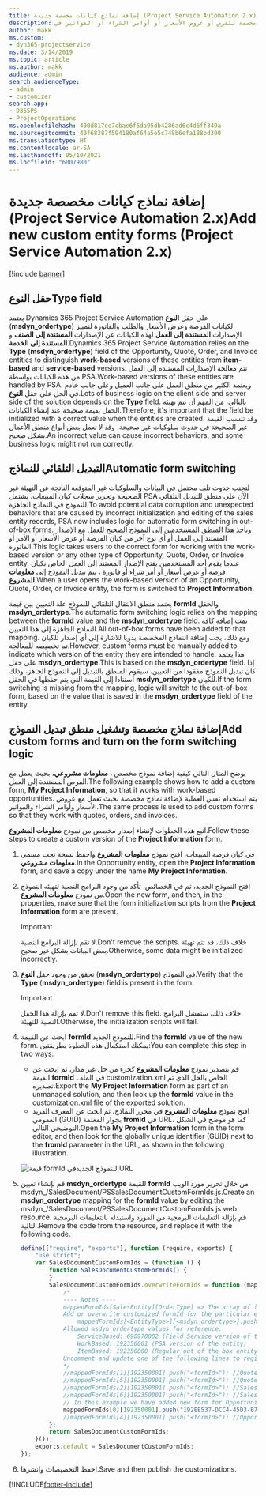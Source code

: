 ```yaml
---
title: إضافة نماذج كيانات مخصصة جديدة (Project Service Automation 2.x)
description: يقدم هذا الموضوع معلومات حول كيفية إضافة نماذج كيانات مخصصة للفرص أو عروض الأسعار أو أوامر الشراء أو الفواتير في Dynamics 365 Project Service Automation 2.x.
author: makk
ms.custom:
- dyn365-projectservice
ms.date: 3/14/2019
ms.topic: article
ms.author: makk
audience: admin
search.audienceType:
- admin
- customizer
search.app:
- D365PS
- ProjectOperations
ms.openlocfilehash: 400d817ee7cbae6f6da95db4286ad6c4d6ff349a
ms.sourcegitcommit: 40f68387f594180af64a5e5c748b6efa188bd300
ms.translationtype: HT
ms.contentlocale: ar-SA
ms.lasthandoff: 05/10/2021
ms.locfileid: "6007980"
---
```

# <a name="add-new-custom-entity-forms-project-service-automation-2x"></a><span data-ttu-id="7066e-103">إضافة نماذج كيانات مخصصة جديدة (Project Service Automation 2.x)</span><span class="sxs-lookup"><span data-stu-id="7066e-103">Add new custom entity forms (Project Service Automation 2.x)</span></span>

[!include [banner](../../includes/psa-now-project-operations.md)]

## <a name="type-field"></a><span data-ttu-id="7066e-104">حقل النوع</span><span class="sxs-lookup"><span data-stu-id="7066e-104">Type field</span></span> 

<span data-ttu-id="7066e-105">يعتمد Dynamics 365 Project Service Automation على حقل **النوع** (**msdyn\_ordertype**) لكيانات الفرصة وعرض الأسعار والطلب والفاتورة لتمييز الإصدارات **المستندة إلى العمل** لهذه الكيانات عن الإصدارات **المستندة إلى الصنف** و **المستندة إلى الخدمة**.</span><span class="sxs-lookup"><span data-stu-id="7066e-105">Dynamics 365 Project Service Automation relies on the **Type** (**msdyn\_ordertype**) field of the Opportunity, Quote, Order, and Invoice entities to distinguish **work-based** versions of these entities from **item-based** and **service-based** versions.</span></span> <span data-ttu-id="7066e-106">تتم معالجة الإصدارات المستندة إلى العمل من هذه الكيانات بواسطة PSA.</span><span class="sxs-lookup"><span data-stu-id="7066e-106">Work-based versions of these entities are handled by PSA.</span></span> <span data-ttu-id="7066e-107">ويعتمد الكثير من منطق العمل على جانب العميل وعلى جانب خادم في الحل على حقل  **النوع**.</span><span class="sxs-lookup"><span data-stu-id="7066e-107">Lots of business logic on the client side and server side of the solution depends on the **Type** field.</span></span> <span data-ttu-id="7066e-108">بالتالي، من المهم أن تتم تهيئة الحقل بقيمة صحيحة عند إنشاء الكيانات.</span><span class="sxs-lookup"><span data-stu-id="7066e-108">Therefore, it's important that the field be initialized with a correct value when the entities are created.</span></span> <span data-ttu-id="7066e-109">وقد تتسبب القيمة غير الصحيحة في حدوث سلوكيات غير صحيحة، وقد لا تعمل بعض أنواع منطق الأعمال بشكل صحيح.</span><span class="sxs-lookup"><span data-stu-id="7066e-109">An incorrect value can cause incorrect behaviors, and some business logic might not run correctly.</span></span>

## <a name="automatic-form-switching"></a><span data-ttu-id="7066e-110">التبديل التلقائي للنماذج</span><span class="sxs-lookup"><span data-stu-id="7066e-110">Automatic form switching</span></span>

<span data-ttu-id="7066e-111">لتجنب حدوث تلف محتمل في البيانات والسلوكيات غير المتوقعة الناتجة عن التهيئة غير الصحيحة وتحرير سجلات كيان المبيعات، يشتمل PSA الآن على منطق للتبديل التلقائي للنموذج في النماذج الجاهزة.</span><span class="sxs-lookup"><span data-stu-id="7066e-111">To avoid potential data corruption and unexpected behaviors that are caused by incorrect initialization and editing of the sales entity records, PSA now includes logic for automatic form switching in out-of-box forms.</span></span> <span data-ttu-id="7066e-112">ويأخذ هذا المنطق المستخدمين إلى النموذج الصحيح للعمل مع الإصدار المستند إلى العمل أو أي نوع آخر من كيان الفرصة أو عرض الأسعار أو الأمر أو الفاتورة.</span><span class="sxs-lookup"><span data-stu-id="7066e-112">This logic takes users to the correct form for working with the work-based version or any other type of Opportunity, Quote, Order, or Invoice entity.</span></span> <span data-ttu-id="7066e-113">عندما يقوم أحد المستخدمين بفتح الإصدار المستند إلى العمل الخاص بكيان فرصة أو عرض أسعار أو أمر شراء أو فاتورة ، يتم تبديل النموذج إلى **معلومات المشروع**.</span><span class="sxs-lookup"><span data-stu-id="7066e-113">When a user opens the work-based version of an Opportunity, Quote, Order, or Invoice entity, the form is switched to **Project Information**.</span></span>

<span data-ttu-id="7066e-114">يعتمد منطق الانتقال التلقائي للنموذج علة التعيين بين قيمة **formId** والحقل **msdyn\_ordertype**.</span><span class="sxs-lookup"><span data-stu-id="7066e-114">The automatic form switching logic relies on the mapping between the **formId** value and the **msdyn\_ordertype** field.</span></span> <span data-ttu-id="7066e-115">تمت إضافة كافة النماذج الجاهزة إلى هذا التعيين.</span><span class="sxs-lookup"><span data-stu-id="7066e-115">All out-of-box forms have been added to that mapping.</span></span> <span data-ttu-id="7066e-116">ومع ذلك، يجب إضافة النماذج المخصصة يدويا للاشارة إلى أي إصدار للكيان تم تخصيصه للمعالجة.</span><span class="sxs-lookup"><span data-stu-id="7066e-116">However, custom forms must be manually added to indicate which version of the entity they are intended to handle.</span></span> <span data-ttu-id="7066e-117">هذا يعتمد على حقل **msdyn\_ordertype**.</span><span class="sxs-lookup"><span data-stu-id="7066e-117">This is based on the **msdyn\_ordertype** field.</span></span> <span data-ttu-id="7066e-118">إذا كان تبديل النموذج مفقودا من التعيين، سيقوم المنطق بالتبديل إلى النموذج الجاهز، وذلك استنادا إلى القيمة التي يتم حفظها في الحقل **msdyn\_ordertype** للكيان.</span><span class="sxs-lookup"><span data-stu-id="7066e-118">If the form switching is missing from the mapping, logic will switch to the out-of-box form, based on the value that is saved in the **msdyn\_ordertype** field of the entity.</span></span>

## <a name="add-custom-forms-and-turn-on-the-form-switching-logic"></a><span data-ttu-id="7066e-119">إضافة نماذج مخصصة وتشغيل منطق تبديل النموذج</span><span class="sxs-lookup"><span data-stu-id="7066e-119">Add custom forms and turn on the form switching logic</span></span>

<span data-ttu-id="7066e-120">يوضح المثال التالي كيفية إضافة نموذج مخصص ، **معلومات مشروعي**، بحيث يعمل مع الفرص المستندة إلى العمل.</span><span class="sxs-lookup"><span data-stu-id="7066e-120">The following example shows how to add a custom form, **My Project Information**, so that it works with work-based opportunities.</span></span> <span data-ttu-id="7066e-121">يتم استخدام نفس العملية لإضافة نماذج مخصصة بحيث تعمل مع عروض الأسعار وأوامر الشراء والفواتير.</span><span class="sxs-lookup"><span data-stu-id="7066e-121">The same process is used to add custom forms so that they work with quotes, orders, and invoices.</span></span>

<span data-ttu-id="7066e-122">اتبع هذه الخطوات لإنشاء إصدار مخصص من نموذج **معلومات المشروع**.</span><span class="sxs-lookup"><span data-stu-id="7066e-122">Follow these steps to create a custom version of the **Project Information** form.</span></span>

1. <span data-ttu-id="7066e-123">في كيان فرصة المبيعات، افتح نموذج **معلومات المشروع** واحفظ نسخة تحت مسمى **معلومات مشروعي**.</span><span class="sxs-lookup"><span data-stu-id="7066e-123">In the Opportunity entity, open the **Project Information** form, and save a copy under the name **My Project Information**.</span></span>
2. <span data-ttu-id="7066e-124">افتح النموذج الجديد، ثم في الخصائص، تأكد من وجود البرامج النصية لتهيئه النموذج من نموذج **معلومات المشروع**.</span><span class="sxs-lookup"><span data-stu-id="7066e-124">Open the new form, and then, in the properties, make sure that the form initialization scripts from the **Project Information** form are present.</span></span> 

    > [!IMPORTANT]
    > <span data-ttu-id="7066e-125">لا تقم بإزالة البرامج النصية.</span><span class="sxs-lookup"><span data-stu-id="7066e-125">Don't remove the scripts.</span></span> <span data-ttu-id="7066e-126">خلاف ذلك، قد تتم تهيئة بعض البيانات بشكل غير صحيح.</span><span class="sxs-lookup"><span data-stu-id="7066e-126">Otherwise, some data might be initialized incorrectly.</span></span>

3. <span data-ttu-id="7066e-127">تحقق من وجود حقل **النوع** (**msdyn\_ordertype**) في النموذج.</span><span class="sxs-lookup"><span data-stu-id="7066e-127">Verify that the **Type** (**msdyn\_ordertype**) field is present in the form.</span></span> 

    > [!IMPORTANT]
    > <span data-ttu-id="7066e-128">لا تقم بإزالة هذا الحقل.</span><span class="sxs-lookup"><span data-stu-id="7066e-128">Don't remove this field.</span></span> <span data-ttu-id="7066e-129">خلاف ذلك، ستفشل البرامج النصية للتهيئة.</span><span class="sxs-lookup"><span data-stu-id="7066e-129">Otherwise, the initialization scripts will fail.</span></span>

4. <span data-ttu-id="7066e-130">ابحث عن القيمة **formId** للنموذج الجديد.</span><span class="sxs-lookup"><span data-stu-id="7066e-130">Find the **formId** value of the new form.</span></span> <span data-ttu-id="7066e-131">يمكنك استكمال هذه الخطوة بطريقتين:</span><span class="sxs-lookup"><span data-stu-id="7066e-131">You can complete this step in two ways:</span></span>

    - <span data-ttu-id="7066e-132">قم بتصدير نموذج **معلومات المشروع** كجزء من حل غير مدار، ثم ابحث عن القيمة **formId** في الملف customization.xml الخاص بالحل الذي تم تصديره.</span><span class="sxs-lookup"><span data-stu-id="7066e-132">Export the **My Project Information** form as part of an unmanaged solution, and then look up the **formId** value in the customization.xml file of the exported solution.</span></span>
    - <span data-ttu-id="7066e-133">افتح نموذج **معلومات المشروع** في محرر النماذج، ثم ابحث عن المعرف الفريد العمومي (GUID) بجوار المعلمة **fromId** في URL، كما هو موضح في الشكل التوضيحي التالي.</span><span class="sxs-lookup"><span data-stu-id="7066e-133">Open the **My Project Information** form in the form editor, and then look for the globally unique identifier (GUID) next to the **fromId** parameter in the URL, as shown in the following illustration.</span></span>

    ![قيمة formId للنموذج الجديدفي URL](media/how-to-add-custom-forms-in-v2.0.png)

5. <span data-ttu-id="7066e-135">قم بإنشاء تعيين **msdyn\_ordertype** للقيمة **formId** من خلال تحرير مورد الويب msdyn\_/SalesDocument/PSSalesDocumentCustomFormIds.js.</span><span class="sxs-lookup"><span data-stu-id="7066e-135">Create an **msdyn\_ordertype** mapping for the **formId** value by editing the msdyn\_/SalesDocument/PSSalesDocumentCustomFormIds.js web resource.</span></span> <span data-ttu-id="7066e-136">قم بإزالة التعليمات البرمجية من المورد واستبدله بالتعليمات البرمجية التالية.</span><span class="sxs-lookup"><span data-stu-id="7066e-136">Remove the code from the resource, and replace it with the following code.</span></span>

    ```javascript
    define(["require", "exports"], function (require, exports) {
        "use strict";
        var SalesDocumentCustomFormIds = (function () {
            function SalesDocumentCustomFormIds() {
            }
            SalesDocumentCustomFormIds.overwriteFormIds = function (mappedFormIds) {
                /*
                ---- Notes ----
                mappedFormIds[SalesEntity][OrderType] => The array of forms IDs that support particular entity and order type
                Add or overwrite customized formId for the particular entity and order type by calling:
                    mappedFormIds[<EntityType>][<msdyn_ordertype>].push("<formId>");
                Allowed msdyn_ordertype values for reference:
                    ServiceBased: 690970002 (Field Service version of the entity)
                    WorkBased: 192350001 (PSA version of the entity)
                    ItemBased: 192350000 (Regular out of the box entity)
                Uncomment and update one of the following lines to register custom PSA form for required entity:
                */      
                //mappedFormIds[1][192350001].push("<formId>"); //Quote
                //mappedFormIds[5][192350001].push("<formId>"); //Quote Line
                //mappedFormIds[2][192350001].push("<formId>"); //Sales Order
                //mappedFormIds[6][192350001].push("<formId>"); //Sales Order Line
                // In this example we have added new form for Opportunity
                mappedFormIds[0][192350001].push("192EE537-DCC4-45D3-B7AF-EA694B9113D2"); //Opportunity
                //mappedFormIds[4][192350001].push("<formId>"); //Opportunity Line
            };
            return SalesDocumentCustomFormIds;
        }());
        exports.default = SalesDocumentCustomFormIds;
    });
    ```

6. <span data-ttu-id="7066e-137">احفظ التخصيصات وانشرها.</span><span class="sxs-lookup"><span data-stu-id="7066e-137">Save and then publish the customizations.</span></span>


[!INCLUDE[footer-include](../../includes/footer-banner.md)]